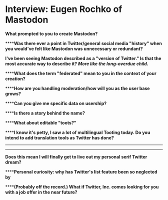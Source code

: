 # Interview: Eugen Rochko of Mastodon
**What prompted to you to create Mastodon?**

******Was there ever a point in Twitter/general social media "history" when you would've felt like Mastodon was unnecessary or redundant?**

******I've been seeing Mastodon described as a "version of Twitter." Is that the most accurate way to describe it?** ***More like the long-overdue child*****.**

******What does the term "federated" mean to you in the context of your creation?**

******How are you handling moderation/how will you as the user base grows?**

******Can you give me specific data on usership?**

******Is there a story behind the name?** 

******What about editable "toots?"**

******I know it's petty, I saw a lot of multilingual Tooting today. Do you intend to add translation tools as Twitter has done?**

----------
****
**Does this mean I will finally get to live out my personal serif Twitter dream?**

******Personal curiosity: why has Twitter's list feature been so neglected by**

******(Probably off the record.) What if Twitter, Inc. comes looking for you with a job offer in the near future?**

